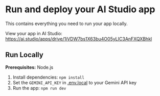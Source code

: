 # Run and deploy your AI Studio app

This contains everything you need to run your app locally.

View your app in AI Studio: https://ai.studio/apps/drive/1iVDW7bs1X63bu4O05yLIC3AnFXQXBhkl

## Run Locally

**Prerequisites:**  Node.js


1. Install dependencies:
   `npm install`
2. Set the `GEMINI_API_KEY` in [.env.local](.env.local) to your Gemini API key
3. Run the app:
   `npm run dev`
